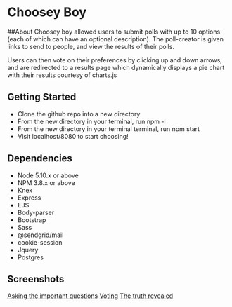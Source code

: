 # Choosey Boy

##About
Choosey boy allowed users to submit polls with up to 10 options (each of which can have an optional description). The poll-creator is given links to send to people, and view the results of their polls.

Users can then vote on their preferences by clicking up and down arrows, and are redirected to a results page which dynamically displays a pie chart with their results courtesy of charts.js

## Getting Started
* Clone the github repo into a new directory
* From the new directory in your terminal, run npm -i
* From the new directory in your terminal terminal, run npm start 
* Visit localhost/8080 to start choosing!

## Dependencies

- Node 5.10.x or above
- NPM 3.8.x or above
- Knex
- Express
- EJS
- Body-parser
- Bootstrap
- Sass
- @sendgrid/mail
- cookie-session
- Jquery
- Postgres

## Screenshots

[Asking the important questions](https://imgur.com/lLgUVOa)
[Voting](https://imgur.com/mUMuGrm)
[The truth revealed](https://imgur.com/Jr6ZtfZ)
